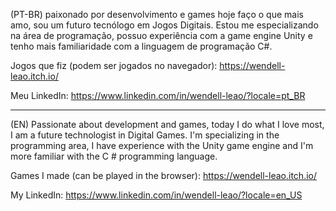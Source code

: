 (PT-BR) paixonado por desenvolvimento e games hoje faço o que mais amo, 
sou um futuro tecnólogo em Jogos Digitais. Estou me especializando na 
área de programação, possuo experiência com a game engine Unity e tenho 
mais familiaridade com a linguagem de programação C#.

Jogos que fiz (podem ser jogados no navegador): https://wendell-leao.itch.io/

Meu LinkedIn: https://www.linkedin.com/in/wendell-leao/?locale=pt_BR

------------------------------------------------------------------------------------

(EN) Passionate about development and games, today I do what I love most, 
I am a future technologist in Digital Games. I'm specializing in the 
programming area, I have experience with the Unity game engine and I'm 
more familiar with the C # programming language.

Games I made (can be played in the browser): https://wendell-leao.itch.io/

My LinkedIn: https://www.linkedin.com/in/wendell-leao/?locale=en_US
